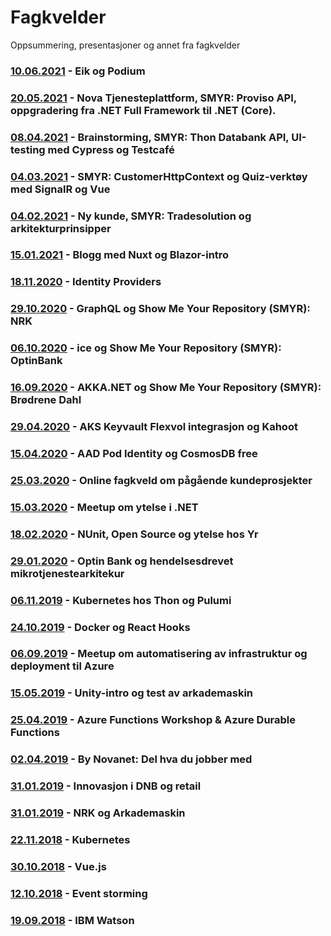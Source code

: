 # Fagkvelder

Oppsummering, presentasjoner og annet fra fagkvelder

### [10.06.2021](/docs/20210520/readme.md) - Eik og Podium

### [20.05.2021](/docs/20210520/readme.md) - Nova Tjenesteplattform, SMYR: Proviso API, oppgradering fra .NET Full Framework til .NET (Core).

### [08.04.2021](/docs/20210408/readme.md) - Brainstorming, SMYR: Thon Databank API, UI-testing med Cypress og Testcafé

### [04.03.2021](/docs/20210304/readme.md) - SMYR: CustomerHttpContext og Quiz-verktøy med SignalR og Vue

### [04.02.2021](/docs/20210204/readme.md) - Ny kunde, SMYR: Tradesolution og arkitekturprinsipper

### [15.01.2021](/docs/20210115/readme.md) - Blogg med Nuxt og Blazor-intro

### [18.11.2020](/docs/20201118/readme.md) - Identity Providers

### [29.10.2020](/docs/20201029/README.md) - GraphQL og Show Me Your Repository (SMYR): NRK

### [06.10.2020](/docs/20201006/README.md) - ice og Show Me Your Repository (SMYR): OptinBank

### [16.09.2020](/docs/20200916/README.md) - AKKA.NET og Show Me Your Repository (SMYR): Brødrene Dahl

### [29.04.2020](/docs/20200429/README.md) - AKS Keyvault Flexvol integrasjon og Kahoot

### [15.04.2020](/docs/20200415/README.md) - AAD Pod Identity og CosmosDB free

### [25.03.2020](/docs/20200325/README.md) - Online fagkveld om pågående kundeprosjekter

### [15.03.2020](/docs/20200305/README.md) - Meetup om ytelse i .NET

### [18.02.2020](/docs/20200218/README.md) - NUnit, Open Source og ytelse hos Yr

### [29.01.2020](/docs/20200129/README.md) - Optin Bank og hendelsesdrevet mikrotjenestearkitekur

### [06.11.2019](/docs/20191106/README.md) - Kubernetes hos Thon og Pulumi

### [24.10.2019](/docs/20191024/README.md) - Docker og React Hooks

### [06.09.2019](/docs/20190906/README.md) - Meetup om automatisering av infrastruktur og deployment til Azure

### [15.05.2019](/docs/20190515/README.md) - Unity-intro og test av arkademaskin

### [25.04.2019](/docs/20190425/README.md) - Azure Functions Workshop & Azure Durable Functions

### [02.04.2019](/docs/20190402/README.md) - By Novanet: Del hva du jobber med

### [31.01.2019](/docs/20190314/README.md) - Innovasjon i DNB og retail

### [31.01.2019](/docs/20190131/README.md) - NRK og Arkademaskin

### [22.11.2018](/docs/20181122/README.md) - Kubernetes

### [30.10.2018](/docs/20181030/README.md) - Vue.js

### [12.10.2018](/docs/20181012/README.md) - Event storming

### [19.09.2018](/docs/20180919/README.md) - IBM Watson
